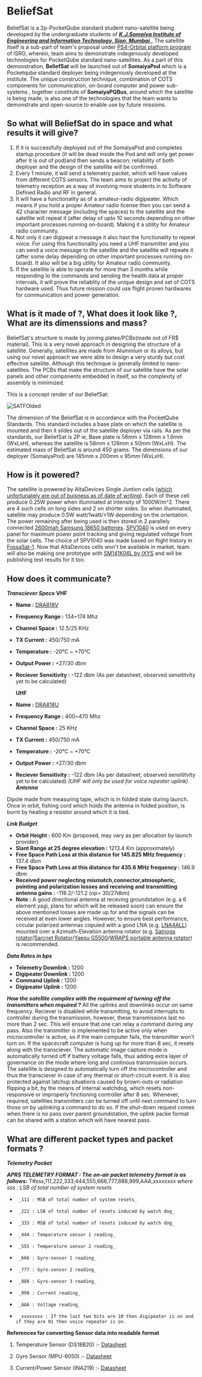 # BeliefSat

BeliefSat is a 2p-PocketQube standard student nano-satellite being developed by the undergraduate students of [**_K.J.Somaiya Institute of Engineering and Information Technology, Sion, Mumbai_** .](https://kjsieit.somaiya.edu/en) The satellite itself is a sub-part of team's proposal under [PS4-Orbital platform program](https://www.isro.gov.in/update/15-jun-2019/announcement-of-opportunity-ao-orbital-platform) of ISRO, wherein, team aims to demonstrate indegenously developed technologies for PocketQube standard nano-satellites. As a part of this demonstration, **BeliefSat** will be launched out of **SomaiyaPod** which is a Pocketqube standard deployer being indegenously developed at the institute. The unique construction technique, combination of COTS components for communication, on-board computer and power sub-systems , together constitute of **SomaiyaPQBus**, around which the satellite is being made, is also one of the technologies that the team wants to demonstrate and open-source to enable use by future missions.

## So what will BeliefSat do in space and what results it will give?

1. If it is successfully deployed out of the SomaiyaPod and completes startup procedure (it will be dead inside the Pod and will only get power after it is out of pod)and then sends a beacon; reliability of both deployer and the design of the satellite will be confirmed.
2. Every 1 minute, it will send a telemetry packet, which will have values from different COTS sensors. The team aims to project the activity of telemetry reception as a way of involving more students in to Software Defined Radio and RF in general.
3. It will have a functionality as of a amateur-radio digipeater. Which means if you hold a proper Amateur radio license then you can send a 42 character message (including the spaces) to the satellite and the satellite will repeat it (after delay of upto 10 seconds depending on other important processes running on-board). Making it a utility for Amateur radio community.
4. Not only it can digipeat a message it also hast the functionality to repeat voice. For using this functionality you need a UHF transmitter and you can send a voice message to the satellite and the satellite will repeate it (after some delay depending on other important processes running on-board). It also will be a big utility for Amateur radio community.
5. If the satellite is able to operate for more than 3 months while responding to the commands and sending the health data at proper intervals, it will prove the reliablity of the unique design and set of COTS hardware used. Thus future mission could use flight proven hardwares for communication and power generation.

## What is it made of ?, What does it look like ?, What are its dimenssions and mass?

BeliefSat's structure is made by joining plates/PCBs(made out of FR$ material). This is a very novel approach in designing the structure of a satellite. Generally, satellites are made from Aluminium or its alloys, but using our novel approach we were able to design a very sturdy but cost effective sateliite. Although this technique is generally limited to nano-satellites. The PCBs that make the structure of our satellite have the solar panels and other components embedded in itself, so the complexity of assembly is minimized.

This is a concept render of our BeliefSat:

![SATFOlded](https://user-images.githubusercontent.com/67508161/85923794-c3ac7880-b8ab-11ea-8a19-435cf76c867a.jpg)

The dimension of the BeliefSat is in accordance with the PocketQube Standards. This standard includes a base plate on which the satellite is mounted and then it slides out of
the satellite deployer via rails. As per the standards, our BeliefSat is 2P ie, Base plate is 58mm x 128mm x 1.6mm (WxLxH), whereas the satellite is 58mm x 128mm x 50mm (WxLxH).
The estimated mass of BeliefSat is around 450 grams. The dimensions of our deployer (SomaiyaPod) are 145mm x 200mm x 95mm (WxLxH).

## How is it powered?

The satellite is powered by AltaDevices Single Juntion cells ([which unfortunately are out of buisness as of date of writing](https://pv-magazine-usa.com/2019/12/31/shutdown-continues-at-hanergy-owned-alta-devices-high-efficiency-pv-pioneer/)). Each of these cell produce 0.25W power when illumniated at intensity of 1000W/m^2. There are 4 such cells on long sides and 2 on shorter sides. So when illuminated, satellite may produce 0.5W watt/1watt/>1W depending on the orientation. The power remaining after being used is then stored in 2 parallely connected [2600mah Samsung 18650 batteries](https://robokits.co.in/batteries-chargers/samsung-premium-li-ion-battery/3.7v-samsung-li-ion-batteries/samsung-icr-18650-26j-2600mah-li-ion-cell-original?gclid=CjwKCAjwltH3BRB6EiwAhj0IUHaLyAB-D4SHw_PhNjM4cJyQy68a7cGyKCsCMS-I6JLJSGFChlp92BoC6-4QAvD_BwE). [SPV1040](https://www.st.com/en/power-management/spv1040.html) is used on every panel for maximum power point tracking and giving regulated voltage from the solar cells. The choice of SPV1040 was made based on flight history in [FossaSat-1](https://github.com/FOSSASystems/FOSSASAT-1). Now that AltaDevices cells won't be available in market, team will also be making one prototype with [SM141K06L by IXYS](https://www.digikey.com/product-detail/en/ixys/SM141K06L/SM141K06L-ND/9990462) and will be publishing test results for it too. 

## How does it communicate?

**_Transciever Specs_**
    **VHF**
-   **Name :** [DRA818V](http://www.dorji.com/products.php?Keyword=dra818v)
-   **Frequency Range :** 134~174 Mhz
-   **Channel Space :** 12.5/25 KHz
-   **TX Current :** 450/750 mA
-   **Temperature :** -20°C ~ +70°C
-   **Output Power :** +27/30 dbm
-   **Reciever Sensitivity :** -122 dbm (As per datasheet, observed sensititvity yet to be calculated)

    **UHF**
-   **Name :** [DRA818U](http://www.dorji.com/products.php?Keyword=dra818u)
-   **Frequency Range :** 400~470 Mhz
-   **Channel Space :** 25 KHz
-   **TX Current :** 450/750 mA
-   **Temperature :** -20°C ~ +70°C
-   **Output Power :** +27/30 dbm
-   **Reciever Sensitivity :** -122 dbm (As per datasheet, observed sensititvity yet to be calculated)
    _(UHF will only be used for voice repeater uplink)_
**_Antenna_**

Dipole made from measuring tape, which is in folded state during launch. Once in orbit, fishing cord which holds the antenna in folded position, is burnt by heating a resistor around which it is tied.

**_Link Budget_**

-   **Orbit Height :** 600 Km (proposed, may vary as per allocation by launch provider)
-   **Slant Range at 25 degree elevation :** 1213.4 Km (approximately)
-   **Free Space Path Loss at this distance for 145.825 MHz frequency :** 137.4 dbm
-   **Free Space Path Loss at this distance for 435.6 MHz frequency :** 146.9 dbm
-   **Received power neglecting mismatch,connector,atmospheric, pointing and polarization losses and receiving and transmitting antenna gains :** -118.2/-121.2 (op= 30/27dbm)
-   **Note :** A good directional antenna at receving groundstation (e.g. a 6 element yagi, plans for which will be released soon) can ensure the above mentioned losses are made up for and the signals can be received at even lower angles. However, to ensure best performance, circular polarized antennas copuled with a good LNA (e.g. [LNA4ALL](http://lna4all.blogspot.com/)) mounted over a Azimuth-Elevation antenna rotator (e.g. [Satnogs rotator](https://wiki.satnogs.org/SatNOGS_Rotator_v3)/[Sarcnet Rotator](https://www.sarcnet.org/rotator-mk2.html#RotatorMk2a)/[Yaesu G5500](https://www.yaesu.com/indexVS.cfm?cmd=DisplayProducts&ProdCatID=104&encProdID=79A89CEC477AA3B819EE02831F3FD5B8)/[WRAPS portable antenna rotator](https://ukamsat.files.wordpress.com/2013/12/wraps-mark-spencer-wa8sme-qst-jan-2014-copyright-arrl.pdf)) is recommended.

**_Data Rates in bps_**

-   **Telemetry Downlink :** 1200
-   **Digipeater Downlink :** 1200
-   **Command Uplink :** 1200
-   **Digipeater Uplink :** 1200

**_How the satellite complies with the requirment of turning off the transmitters when required ?_**
All the uplinks and downlinks occur on same frequency. Reciever is disabled while transmitting, to avoid interrupts to controller during the transmission, however, these transmissions last no more than 2 sec. This will ensure that one can relay a command during any pass. Also the transmitter is implemented to be active only when microcontroller is active, so if the main computer fails, the transmitter won't turn on. If the spacecraft computer is hung up for more than 8 sec, it resets along with the transciever. The automatic image capture mode is automatically turned off if battery voltage falls, thus adding extra layer of governance on the mode where long and continous transmission occurs. The satellite is designed to automatically turn off the microcontroller and thus the transciever in case of any thermal or short-circuit event. It is also protected against latchup situations caused by brown-outs or radiation flipping a bit, by the means of internal watchdog, which resets non-responsive or improperly finctioning controller after 8 sec. Whenever, required, satellites transmitters can be turned off until next command to turn those on by uplinking a command to do so. If the shut-down request comes when there is no pass over parent groundstation, the uplink packe format can be shared with a station which will have nearest pass.

## What are different packet types and packet formats ?

**_Telemetry Packet_**

**_APRS TELEMETRY FORMAT : The on-air packet telemetry format is as follows:_**
T#sss,111,222,333,444,555,666,777,888,999,AAA,xxxxxxxx 
_where sss : LSB of total number of system resets_
-      _111 : MSB of total number of system resets_
-      _222 : LSB of total number of resets induced by watch dog_
-      _333 : MSB of total number of resets induced by watch dog_
-      _444 : Temperature sensor 1 reading_
-      _555 : Temperature sensor 2 reading_
-      _666 : Gyro-sensor 1 reading_
-      _777 : Gyro-sensor 2 reading_
-      _888 : Gyro-sensor 3 reading_
-      _999 : Current reading_
-      _AAA : Voltage reading_
-      _xxxxxxxx : If the last two bits are 10 then digipeater is on and if they are 01 then voice repeater is on.

**References for converting Sensor data into readable format**

1. Temperature Sensor (DS18B20) :- [Datasheet](https://pdf1.alldatasheet.com/datasheet-pdf/view/58557/DALLAS/DS18B20.html)

2. Gyro Sensor (MPU-6050) :- [Datasheet](https://invensense.tdk.com/wp-content/uploads/2015/02/MPU-6000-Datasheet1.pdf)

3. Current/Power Sensor (INA219) :- [Datasheet](https://www.ti.com/lit/ds/symlink/ina219.pdf?ts=1593455980944&ref_url=https%253A%252F%252Fwww.google.com%252F)
